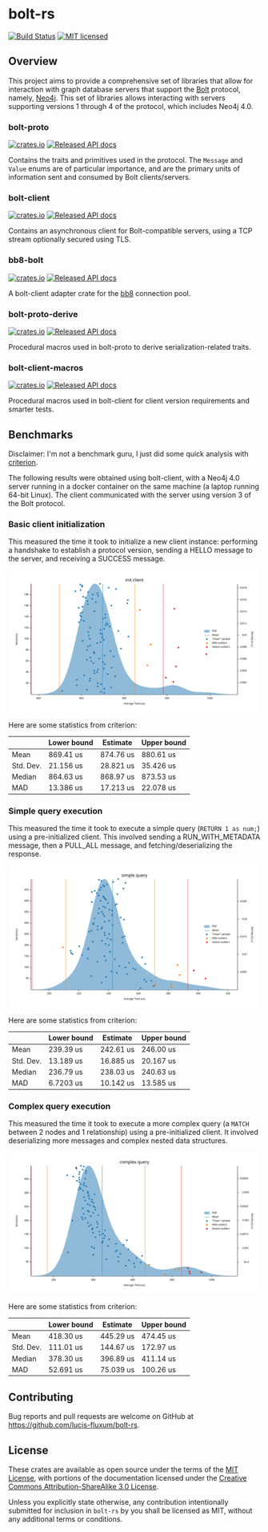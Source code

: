 # bolt-rs
[![Build Status](https://api.travis-ci.com/lucis-fluxum/bolt-rs.svg?branch=master)](https://travis-ci.com/lucis-fluxum/bolt-rs)
[![MIT licensed](https://img.shields.io/badge/license-MIT-blue.svg)](./LICENSE)

## Overview

This project aims to provide a comprehensive set of libraries that allow for interaction with graph database servers that
support the [Bolt](https://en.wikipedia.org/wiki/Bolt_%28network_protocol%29) protocol, namely, [Neo4j](https://neo4j.com).
This set of libraries allows interacting with servers supporting versions 1 through 4 of the protocol, which includes
Neo4j 4.0.

### bolt-proto
[![crates.io](https://img.shields.io/crates/v/bolt-proto.svg)](https://crates.io/crates/bolt-proto)
[![Released API docs](https://docs.rs/bolt-proto/badge.svg)](https://docs.rs/bolt-proto)

Contains the traits and primitives used in the protocol. The `Message` and `Value` enums are of particular importance,
and are the primary units of information sent and consumed by Bolt clients/servers.

### bolt-client
[![crates.io](https://img.shields.io/crates/v/bolt-client.svg)](https://crates.io/crates/bolt-client)
[![Released API docs](https://docs.rs/bolt-client/badge.svg)](https://docs.rs/bolt-client)

Contains an asynchronous client for Bolt-compatible servers, using a TCP stream optionally secured using
TLS.

### bb8-bolt
[![crates.io](https://img.shields.io/crates/v/bb8-bolt.svg)](https://crates.io/crates/bb8-bolt)
[![Released API docs](https://docs.rs/bb8-bolt/badge.svg)](https://docs.rs/bb8-bolt)

A bolt-client adapter crate for the [bb8](https://crates.io/crates/bb8) connection pool.

### bolt-proto-derive
[![crates.io](https://img.shields.io/crates/v/bolt-proto-derive.svg)](https://crates.io/crates/bolt-proto-derive)
[![Released API docs](https://docs.rs/bolt-proto-derive/badge.svg)](https://docs.rs/bolt-proto-derive)

Procedural macros used in bolt-proto to derive serialization-related traits.

### bolt-client-macros
[![crates.io](https://img.shields.io/crates/v/bolt-client-macros.svg)](https://crates.io/crates/bolt-client-macros)
[![Released API docs](https://docs.rs/bolt-client-macros/badge.svg)](https://docs.rs/bolt-client-macros)

Procedural macros used in bolt-client for client version requirements and smarter tests.

## Benchmarks

Disclaimer: I'm not a benchmark guru, I just did some quick analysis with [criterion](https://crates.io/crates/criterion).

The following results were obtained using bolt-client, with a Neo4j 4.0 server running in a docker container on the same
machine (a laptop running 64-bit Linux). The client communicated with the server using version 3 of the Bolt protocol.

### Basic client initialization

This measured the time it took to initialize a new client instance: performing a handshake to establish a protocol 
version, sending a HELLO message to the server, and receiving a SUCCESS message.

![init_client](images/init_client_bench.svg)

Here are some statistics from criterion:

|           | Lower bound | Estimate  | Upper bound |
|-----------|-------------|-----------|-------------|
| Mean      | 869.41 us   | 874.76 us | 880.61 us   |
| Std. Dev. | 21.156 us   | 28.821 us | 35.426 us   |
| Median    | 864.63 us   | 868.97 us | 873.53 us   |
| MAD       | 13.386 us   | 17.213 us | 22.078 us   ||

### Simple query execution

This measured the time it took to execute a simple query (`RETURN 1 as num;`) using a pre-initialized client. This
involved sending a RUN_WITH_METADATA message, then a PULL_ALL message, and fetching/deserializing the response.

![simple_query](images/simple_query_bench.svg)

Here are some statistics from criterion:

|           | Lower bound | Estimate  | Upper bound |
|-----------|-------------|-----------|-------------|
| Mean      | 239.39 us   | 242.61 us | 246.00 us   |
| Std. Dev. | 13.189 us   | 16.885 us | 20.167 us   |
| Median    | 236.79 us   | 238.03 us | 240.63 us   |
| MAD       | 6.7203 us   | 10.142 us | 13.585 us   |

### Complex query execution

This measured the time it took to execute a more complex query (a `MATCH` between 2 nodes and 1 relationship) using a
pre-initialized client. It involved deserializing more messages and complex nested data structures.

![complex_query](images/complex_query_bench.svg)

Here are some statistics from criterion:

|           | Lower bound | Estimate  | Upper bound |
|-----------|-------------|-----------|-------------|
| Mean      | 418.30 us   | 445.29 us | 474.45 us   |
| Std. Dev. | 111.01 us   | 144.67 us | 172.97 us   |
| Median    | 378.30 us   | 396.89 us | 411.14 us   |
| MAD       | 52.691 us   | 75.039 us | 100.26 us   |

## Contributing

Bug reports and pull requests are welcome on GitHub at https://github.com/lucis-fluxum/bolt-rs.

## License

These crates are available as open source under the terms of the [MIT License](http://opensource.org/licenses/MIT), with
portions of the documentation licensed under the 
[Creative Commons Attribution-ShareAlike 3.0 License](https://creativecommons.org/licenses/by-sa/3.0/).

Unless you explicitly state otherwise, any contribution intentionally submitted for inclusion in `bolt-rs` by you shall
be licensed as MIT, without any additional terms or conditions.
